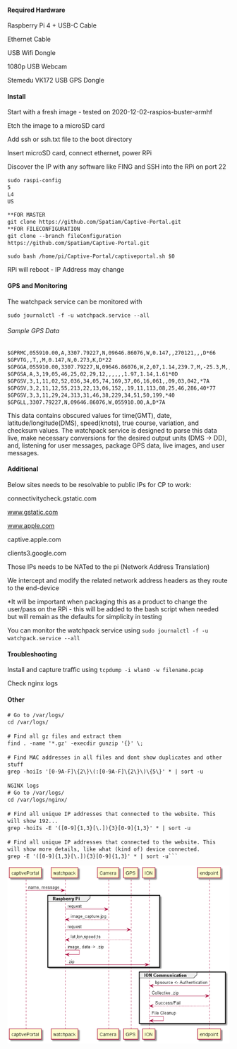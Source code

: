 #### Required Hardware

Raspberry Pi 4 + USB-C Cable

Ethernet Cable

USB Wifi Dongle

1080p USB Webcam

Stemedu VK172 USB GPS Dongle

#### Install

Start with a fresh image - tested on 2020-12-02-raspios-buster-armhf

Etch the image to a microSD card

Add ssh or ssh.txt file to the boot directory

Insert microSD card, connect ethernet, power RPi

Discover the IP with any software like FING and SSH into the RPi on port 22

```
sudo raspi-config
5
L4
US
```

```
**FOR MASTER
git clone https://github.com/Spatiam/Captive-Portal.git
**FOR FILECONFIGURATION
git clone --branch fileConfiguration https://github.com/Spatiam/Captive-Portal.git
```

```
sudo bash /home/pi/Captive-Portal/captiveportal.sh $0
```

RPi will reboot - IP Address may change

#### GPS and Monitoring

The watchpack service can be monitored with 

```
sudo journalctl -f -u watchpack.service --all
```

###### Sample GPS Data

```
$GPRMC,055910.00,A,3307.79227,N,09646.86076,W,0.147,,270121,,,D*66
$GPVTG,,T,,M,0.147,N,0.273,K,D*22
$GPGGA,055910.00,3307.79227,N,09646.86076,W,2,07,1.14,239.7,M,-25.3,M,,0000*6C
$GPGSA,A,3,19,05,46,25,02,29,12,,,,,,1.97,1.14,1.61*0D
$GPGSV,3,1,11,02,52,036,34,05,74,169,37,06,16,061,,09,03,042,*7A
$GPGSV,3,2,11,12,55,213,22,13,06,152,,19,11,113,08,25,46,286,40*77
$GPGSV,3,3,11,29,24,313,31,46,38,229,34,51,50,199,*40
$GPGLL,3307.79227,N,09646.86076,W,055910.00,A,D*7A
```

This data contains obscured values for time(GMT), date, latitude/longitude(DMS), speed(knots), true course, variation, and checksum values. The watchpack service is designed to parse this data live, make necessary conversions for the desired output units (DMS -> DD), and, listening for user messages, package GPS data, live images, and  user messages.

#### Additional

Below sites needs to be resolvable to public IPs for CP to work:

connectivitycheck.gstatic.com

www.gstatic.com

www.apple.com

captive.apple.com

clients3.google.com



Those IPs needs to be NATed to the pi (Network Address Translation) 

We intercept and modify the related network address headers as they route to the end-device





*It will be important when packaging this as a product to change the user/pass on the RPi - this will be added to the bash script when needed but will remain as the defaults for simplicity in testing





You can monitor the watchpack service using `sudo journalctl -f -u watchpack.service --all`

#### Troubleshooting

Install and capture traffic using `tcpdump -i wlan0 -w filename.pcap`

Check nginx logs

#### Other

```
# Go to /var/logs/
cd /var/logs/

# Find all gz files and extract them
find . -name '*.gz' -execdir gunzip '{}' \;

# Find MAC addresses in all files and dont show duplicates and other stuff
grep -hoiIs '[0-9A-F]\{2\}\(:[0-9A-F]\{2\}\)\{5\}' * | sort -u

NGINX logs
# Go to /var/logs/
cd /var/logs/nginx/

# Find all unique IP addresses that connected to the website. This will show 192...
grep -hoiIs -E '([0-9]{1,3}[\.]){3}[0-9]{1,3}' * | sort -u

# Find all unique IP addresses that connected to the website. This will show more details, like what (kind of) device connected.
grep -E '([0-9]{1,3}[\.]){3}[0-9]{1,3}' * | sort -u```

```

![](PUML/hlarch.png)